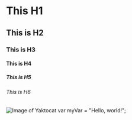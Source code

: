 # This H1
## This is H2
### This is H3
#### This is H4
##### This is H5
###### This is H6
![Image of Yaktocat](https://octodex.github.com/images/yaktocat.png)
var myVar = "Hello, world!";

